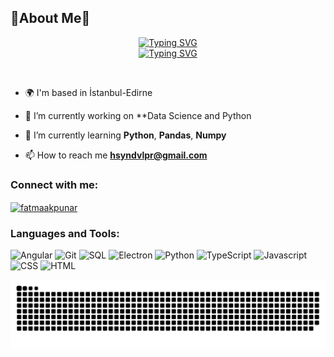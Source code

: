 ## 🌟About Me🌟

<!-- About Me -->

<p align="center"> 
    <a href="https://git.io/typing-svg">
        <img src="https://readme-typing-svg.demolab.com?font=Kaushan Script&size=22&pause=1000&color=ADD8E6&center=true&vCenter=true&repeat=false&width=435&lines=Hi!+I'm+Hüseyin+Yalçın" alt="Typing SVG" />
        </a>
    <br>
    <a href="https://git.io/typing-svg">
        <img src="https://readme-typing-svg.demolab.com?font=Kaushan Script&size=22&pause=1000&color=ADD8E6&center=true&vCenter=true&width=435&lines=FullStack+Developer;FullStack+Developer" alt="Typing SVG" />
        </a>
</p>
<br>

- 🌍 I'm based in İstanbul-Edirne

- 🔭 I’m currently working on **Data Science and Python

- 🌱 I’m currently learning **Python**, **Pandas**, **Numpy**

- 📫 How to reach me **hsyndvlpr@gmail.com**

<h3 align="left">Connect with me:</h3>
<p align="left">
<a href="www.linkedin.com/in/hsynylcn22" target="blank"><img align="center" src="https://raw.githubusercontent.com/rahuldkjain/github-profile-readme-generator/master/src/images/icons/Social/linked-in-alt.svg" alt="fatmaakpunar" height="30" width="40" /></a>

</p>

<h3 align="left">Languages and Tools:</h3>
    <p align="left">
      <a  rel="noreferrer">
        <img
          src="http://admin.tarihiyazilar.com/img/MezarFotograf/abd11c39a776697800a19c72300f0f79d2475e71352c1227b16d8db762052edb.svg"
          alt="Angular"
          width="40"
          height="40"
        />
      </a>
      <a  rel="noreferrer">
        <img
          src="http://admin.tarihiyazilar.com/img/MezarFotograf/ed91d0c7fab9e6f72da15091c876d6087cdfd2258bb6c74ae993bf72be6d450d.svg"
          alt="Git"
          width="40"
          height="40"
        />
      </a>
      <a rel="noreferrer">
        <img
          src="http://admin.tarihiyazilar.com/img/MezarFotograf/7b5da13473064530b384489b1cb5c49bad4b70548ac19837320f6df814194f25.svg"
          alt="SQL"
          width="40"
          height="40"
        />
      </a>
      <a rel="noreferrer">
        <img
          src="http://admin.tarihiyazilar.com/img/MezarFotograf/a56d89743db9490254647df753ecd11c3863cb7922ee5e65dfc83b8d4d98bd9a.svg"
          alt="Electron"
          width="40"
          height="40"
        />
      </a>
      <a rel="noreferrer">
        <img
          src="http://admin.tarihiyazilar.com/img/MezarFotograf/9b44394c57cebd6b1bfca9edca39dc1a030d724d1baf4d302bd0789f5b5947cd.svg"
          alt="Python"
          width="40"
          height="40"
        />
      </a>
      <a rel="noreferrer">
        <img
          src="http://admin.tarihiyazilar.com/img/MezarFotograf/f1949746670f495b155858d8f656c8851f6a9b288d2019c7347d1969ee8130c3.svg"
          alt="TypeScript"
          width="40"
          height="40"
        />
      </a>
      <a rel="noreferrer">
        <img
          src="http://admin.tarihiyazilar.com/img/MezarFotograf/522aa1a379a2c4bcaa70cdcf1db93a06fbc2a7408c2ca6ae002f25a56ec8c9a5.svg"
          alt="Javascript"
          width="40"
          height="40"
        />
      </a>
      <a rel="noreferrer">
        <img
          src="http://admin.tarihiyazilar.com/img/MezarFotograf/1459c650390f61f0cdd94497dab7dd82a2c0eba9f1cbc4219ba990ea44a8919f.svg"
          alt="CSS"
          width="40"
          height="40"
        />
      </a>
      <a rel="noreferrer">
        <img
          src="http://admin.tarihiyazilar.com/img/MezarFotograf/e8a6bbc938a45bfc2cfc3a9ed0db132e1f6a57709e3f0fed2797b70ab0f563d1.svg"
          alt="HTML"
          width="40"
          height="40"
        />
      </a>
    </p>
<picture>
  <source
    media="(prefers-color-scheme: dark)"
    srcset="https://raw.githubusercontent.com/platane/snk/output/github-contribution-grid-snake-dark.svg"
  />
  <source
    media="(prefers-color-scheme: light)"
    srcset="https://raw.githubusercontent.com/platane/snk/output/github-contribution-grid-snake.svg"
  />
  <img
    alt="github contribution grid snake animation"
    src="https://raw.githubusercontent.com/platane/snk/output/github-contribution-grid-snake.svg"
  />
</picture>
